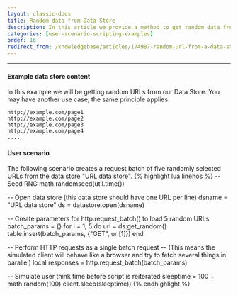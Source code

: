 ```yaml
---
layout: classic-docs
title: Random data from Data Store
description: In this article we provide a method to get random data from a Data Store for use in a test. Data stores can be used to parameterize a variety of information in your Load Test.
categories: [user-scenario-scripting-examples]
order: 16
redirect_from: /knowledgebase/articles/174987-random-url-from-a-data-store
---
```


***

#### Example data store content
In this example we will be getting random URLs from our Data Store. You may have another use case, the same principle applies.

```
http://example.com/page1
http://example.com/page2
http://example.com/page3
http://example.com/page4
....
```
#### User scenario
The following scenario creates a request batch of five randomly selected URLs from the data store "URL data store".
{% highlight lua linenos %}
-- Seed RNG
math.randomseed(util.time())

 -- Open data store (this data store should have one URL per line)
dsname = "URL data store"
ds = datastore.open(dsname)

 -- Create parameters for http.request_batch() to load 5 random URLs
batch_params = {}
for i = 1, 5 do
  url = ds:get_random()
  table.insert(batch_params, {"GET", url[1]})
end

 -- Perform HTTP requests as a single batch request
 -- (This means the simulated client will behave like a browser and try to fetch several things in parallel)
local responses = http.request_batch(batch_params)

 -- Simulate user think time before script is reiterated
sleeptime = 100 + math.random(100)
client.sleep(sleeptime))
{% endhighlight %}
